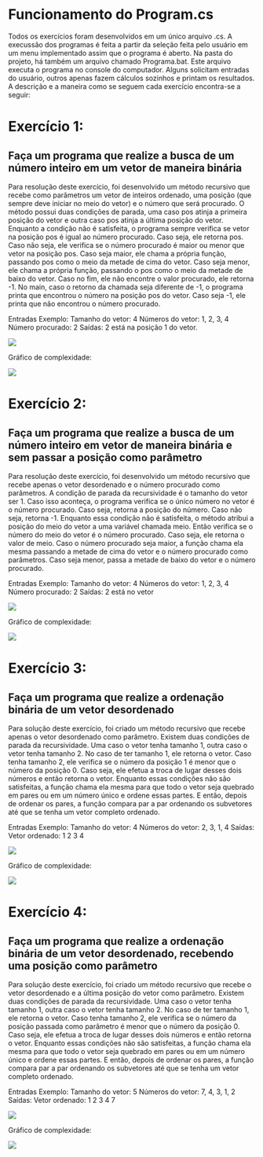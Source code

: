 # Funcionamento do Program.cs
Todos os exercícios foram desenvolvidos em um único arquivo .cs. A execussão dos programas é feita a partir da seleção feita pelo usuário em um menu implementado assim que o programa é aberto. Na pasta do projeto, há também um arquivo chamado Programa.bat. Este arquivo executa o programa no console do computador. Alguns solicitam entradas do usuário, outros apenas fazem cálculos sozinhos e printam os resultados. A descrição e a maneira como se seguem cada exercício encontra-se a seguir:

# Exercício 1: 
## Faça um programa que realize a busca de um número inteiro em um vetor de maneira binária

Para resolução deste exercício, foi desenvolvido um método recursivo que recebe como parâmetros um vetor de inteiros ordenado, uma posição (que sempre deve iniciar no meio do vetor) e o número que será procurado. O método possui duas condições de parada, uma caso pos atinja a primeira posição do vetor e outra caso pos atinja a última posição do vetor. Enquanto a condição não é satisfeita, o programa sempre verifica se vetor na posição pos é igual ao número procurado. Caso seja, ele retorna pos. Caso não seja, ele verifica se o número procurado é maior ou menor que vetor na posição pos. Caso seja maior, ele chama a própria função, passando pos como o meio da metade de cima do vetor. Caso seja menor, ele chama a própria função, passando o pos como o meio da metade de baixo do vetor. Caso no fim, ele não encontre o valor procurado, ele retorna -1. No main, caso o retorno da chamada seja diferente de -1, o programa printa que encontrou o número na posição pos do vetor. Caso seja -1, ele printa que não encontrou o número procurado.

Entradas Exemplo: 
Tamanho do vetor: 4
Números do vetor: 1, 2, 3, 4
Número procurado: 2
Saídas: 2 está na posição 1 do vetor.


<img src=".\imagens\lista3ex1.png">

Gráfico de complexidade:

<img src=".\imagens\graficos\lista3ex1.png">

# Exercício 2: 
## Faça um programa que realize a busca de um número inteiro em vetor de maneira binária e sem passar a posição como parâmetro

Para resolução deste exercício, foi desenvolvido um método recursivo que recebe apenas o vetor desordenado e o número procurado como parâmetros. A condição de parada da recursividade é o tamanho do vetor ser 1. Caso isso aconteça, o programa verifica se o único número no vetor é o número procurado. Caso seja, retorna a posição do número. Caso não seja, retorna -1. Enquanto essa condição não é satisfeita, o método atribui a posição do meio do vetor a uma variável chamada meio. Então verifica se o número do meio do vetor é o número procurado. Caso seja, ele retorna o valor de meio. Caso o número procurado seja maior, a função chama ela mesma passando a metade de cima do vetor e o número procurado como parâmetros. Caso seja menor, passa a metade de baixo do vetor e o número procurado.
 
Entradas Exemplo: 
Tamanho do vetor: 4
Números do vetor: 1, 2, 3, 4
Número procurado: 2
Saídas: 2 está no vetor

<img src=".\imagens\lista3ex2.png">

Gráfico de complexidade:

<img src=".\imagens\graficos\lista3ex2.png">

# Exercício 3: 
## Faça um programa que realize a ordenação binária de um vetor desordenado

Para solução deste exercício, foi criado um método recursivo que recebe apenas o vetor desordenado como parâmetro. Existem duas condições de parada da recursividade. Uma caso o vetor tenha tamanho 1, outra caso o vetor tenha tamanho 2. No caso de ter tamanho 1, ele retorna o vetor. Caso tenha tamanho 2, ele verifica se o número da posição 1 é menor que o número da posição 0. Caso seja, ele efetua a troca de lugar desses dois números e então retorna o vetor. Enquanto essas condições não são satisfeitas, a função chama ela mesma para que todo o vetor seja quebrado em pares ou em um número único e ordene essas partes. E então, depois de ordenar os pares, a função compara par a par ordenando os subvetores até que se tenha um vetor completo ordenado.

Entradas Exemplo: 
Tamanho do vetor: 4
Números do vetor: 2, 3, 1, 4
Saídas:
Vetor ordenado: 1  2  3  4


<img src=".\imagens\lista3ex3.png">

Gráfico de complexidade:

<img src=".\imagens\graficos\lista3ex3.png">

# Exercício 4: 
## Faça um programa que realize a ordenação binária de um vetor desordenado, recebendo uma posição como parâmetro

Para solução deste exercício, foi criado um método recursivo que recebe o vetor desordenado e a última posição do vetor como parâmetro. Existem duas condições de parada da recursividade. Uma caso o vetor tenha tamanho 1, outra caso o vetor tenha tamanho 2. No caso de ter tamanho 1, ele retorna o vetor. Caso tenha tamanho 2, ele verifica se o número da posição passada como parâmetro é menor que o número da posição 0. Caso seja, ele efetua a troca de lugar desses dois números e então retorna o vetor. Enquanto essas condições não são satisfeitas, a função chama ela mesma para que todo o vetor seja quebrado em pares ou em um número único e ordene essas partes. E então, depois de ordenar os pares, a função compara par a par ordenando os subvetores até que se tenha um vetor completo ordenado.

Entradas Exemplo: 
Tamanho do vetor: 5
Números do vetor: 7, 4, 3, 1, 2
Saídas:
Vetor ordenado: 1  2  3  4  7


<img src=".\imagens\lista3ex4.png">

Gráfico de complexidade:

<img src=".\imagens\graficos\lista3ex4.png">
